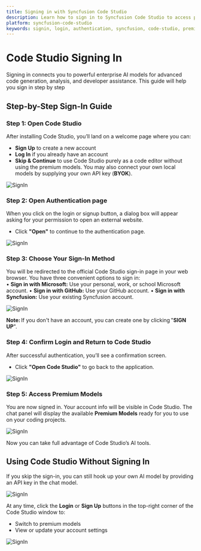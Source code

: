 ```yaml
---
title: Signing in with Syncfusion Code Studio
description: Learn how to sign in to Syncfusion Code Studio to access powerful enterprise AI models for advanced code generation, analysis, and developer assistance.
platform: syncfusion-code-studio
keywords: signin, login, authentication, syncfusion, code-studio, premium models, getting started
---
```


# Code Studio Signing In

Signing in connects you to powerful enterprise AI models for advanced code generation, analysis, and developer assistance. This guide will help you sign in step by step

## Step-by-Step Sign-In Guide

### Step 1: Open Code Studio
After installing Code Studio, you’ll land on a welcome page where you can:
- **Sign Up** to create a new account
- **Log In** if you already have an account
- **Skip & Continue** to use Code Studio purely as a code editor without using the premium models. You may also connect your own local models by supplying your own API key (**BYOK**).

<img src="./getting-started-image/sign0.png" alt="SignIn" />

### Step 2: Open Authentication page
When you click on the login or signup button, a dialog box will appear asking for your permission to open an external website.

- Click **"Open"** to continue to the authentication page.

<img src="./getting-started-image/signopen.png" alt="SignIn" />

### Step 3: Choose Your Sign-In Method
You will be redirected to the official Code Studio sign-in page in your web browser. You have three convenient options to sign in:  
• **Sign in with Microsoft:** Use your personal, work, or school Microsoft account.
• **Sign in with GitHub:** Use your GitHub account.
• **Sign in with Syncfusion:** Use your existing Syncfusion account.

<img src="./getting-started-image/sign3.png" alt="SignIn" />

**Note:** If you don't have an account, you can create one by clicking "**SIGN UP**".


### Step 4: Confirm Login and Return to Code Studio
After successful authentication, you’ll see a confirmation screen.

- Click **"Open Code Studio"** to go back to the application.

<img src="./getting-started-image/sign4.png" alt="SignIn" />

### Step 5: Access Premium Models
You are now signed in. Your account info will be visible in Code Studio.
The chat panel will display the available **Premium Models** ready for you to use on your coding projects.


<img src="./getting-started-image/enterprise.png" alt="SignIn" />

Now you can take full advantage of Code Studio’s AI tools.

## Using Code Studio Without Signing In

If you skip the sign-in, you can still hook up your own AI model by providing an API key in the chat model.

<img src="./getting-started-image/signaddmodel.png" alt="SignIn" />

At any time, click the **Login** or **Sign Up** buttons in the top-right corner of the Code Studio window to:
- Switch to premium models
- View or update your account settings
<img src="./getting-started-image/sign1.png" alt="SignIn" />